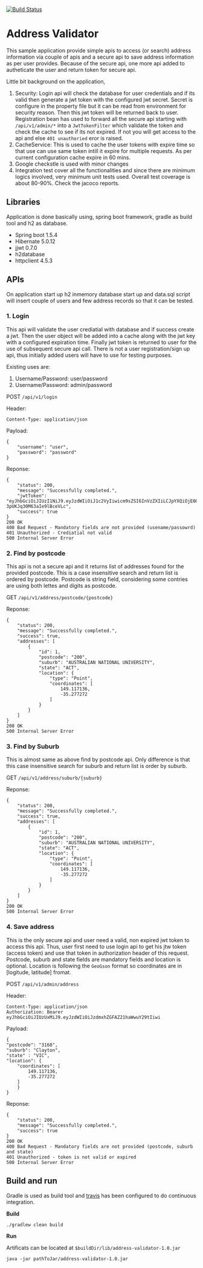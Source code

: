 [![Build Status](https://travis-ci.org/thisarattr/address-validator.svg?branch=master)](https://travis-ci.org/thisarattr/address-validator)

# Address Validator
This sample application provide simple apis to access (or search) address information via couple of apis and a secure api to save address information as per user provides. Because of the secure api, one more api added to autheticate the user and return token for secure api.

Little bit background on the application,
1. Security: Login api will check the database for user credentials and if its valid then generate a jwt token with the configured jwt secret. Secret is configure in the property file but it can be read from environment for security reason. Then this jwt token will be returned back to user.
Registration bean has used to forward all the secure api starting with `/api/v1/admin/*` into a `JwtTokenFilter` which validate the token and check the cache to see if its not expired. If not you will get access to the api and else `401 unauthoried` eror is raised. 
2. CacheService: This is used to cache the user tokens with expire time so that use can use same token intill it expire for multiple requests. As per current configuration cache expire in 60 mins.
3. Google checkstle is used with minor changes
4. Integration test cover all the functionalities and since there are minimum logics involved, very minimum unit tests used. Overall test coverage is about 80-90%. Check the jacoco reports.

## Libraries
Application is done basically using, spring boot framework, gradle as build tool and h2 as database.
* Spring boot 1.5.4
* Hibernate 5.0.12
* jjwt 0.7.0
* h2database
* httpclient 4.5.3

## APIs
On application start up h2 inmemory database start up and data.sql script will insert couple of users and few address records so that it can be tested.
### 1. Login
This api will validate the user crediatial with database and if success create a jwt. Then the user object will be added into a cache along with the jwt key with a configured expiration time. Finally jwt token is returned to user for the use of subsequent secure api call.
There is not a user registration/sign up api, thus initially added users will have to use for testing purposes.

Existing uses are:
1. Username/Password: user/password
2. Username/Password: admin/password

POST `/api/v1/login`

Header:
```
Content-Type: application/json
```
Payload:
```
{
	"username": "user",
 	"password": "password"
}
```
Reponse:
```
{
    "status": 200,
    "message": "Successfully completed.",
    "jwtToken": "eyJhbGciOiJIUzI1NiJ9.eyJzdWIiOiJ1c2VyIiwicm9sZSI6InVzZXIiLCJpYXQiOjE0OTk2MDYwMjZ9.65jviaKdgPhhY4ysBzzT-3pUKJq30M63aIe9lBceVLc",
    "success": true
}
200 OK
400 Bad Request - Mandatory fields are not provided (usename/passowrd)
401 Unauthorized - Crediatial not valid
500 Internal Server Error
```
### 2. Find by postcode
This api is not a secure api and it returns list of addresses found for the provided postcode. This is a case insensitive search and return list is ordered by postcode. Postcode is string field, considering some contries are using both lettes and digits as postcode.

GET `/api/v1/address/postcode/{postcode}`

Reponse:
```
{
    "status": 200,
    "message": "Successfully completed.",
    "success": true,
    "addresses": [
        {
            "id": 1,
            "postcode": "200",
            "suburb": "AUSTRALIAN NATIONAL UNIVERSITY",
            "state": "ACT",
            "location": {
                "type": "Point",
                "coordinates": [
                    149.117136,
                    -35.277272
                ]
            }
        }
    ]
}
200 OK
500 Internal Server Error
```
### 3. Find by Suburb
This is almost same as above find by postcode api. Only difference is that this case insensitive search for suburb and return list is order by suburb.

GET `/api/v1/address/suburb/{suburb}`

Reponse:
```
{
    "status": 200,
    "message": "Successfully completed.",
    "success": true,
    "addresses": [
        {
            "id": 1,
            "postcode": "200",
            "suburb": "AUSTRALIAN NATIONAL UNIVERSITY",
            "state": "ACT",
            "location": {
                "type": "Point",
                "coordinates": [
                    149.117136,
                    -35.277272
                ]
            }
        }
    ]
}
200 OK
500 Internal Server Error
```
### 4. Save address
This is the only secure api and user need a valid, non expired jwt token to access this api. Thus, user first need to use login api to get his jtw token (access token) and use that token in authorization header of this request. Postcode, suburb and state fields are mandatory fields and location is optional. Location is following the `GeoGson` format so coordinates are in [logitude, latitude] fromat.

POST `/api/v1/admin/address`

Header:
```
Content-Type: application/json
Authorization: Bearer eyJhbGciOiJIUzUxMiJ9.eyJzdWIiOiJzdmxhZGFAZ21haWwuY29tIiwi
```
Payload:
```
{
"postcode": "3168",
"suburb": "Clayton",
"state" : "VIC",
"location": {
	"coordinates": [
	    149.117136,
	    -35.277272
	]
    }
}
```

Reponse:
```
{
    "status": 200,
    "message": "Successfully completed.",
    "success": true
}
200 OK
400 Bad Request - Mandatory fields are not provided (postcode, suburb and state)
401 Unauthorized - token is not valid or expired
500 Internal Server Error
```

## Build and run
Gradle is used as build tool and [travis](https://travis-ci.org/thisarattr/address-validator) has been configured to do continuous integration. 

**Build**

`./gradlew clean build`

**Run**

Artificats can be located at `$buildDir/lib/address-validator-1.0.jar`

`java -jar pathToJar/address-validator-1.0.jar`
